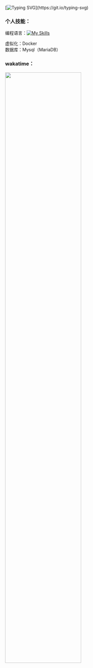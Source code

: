 [![Typing SVG](https://readme-typing-svg.herokuapp.com?font=Fira+Code&pause=1000&width=435&lines=%E6%AC%A2%E8%BF%8E%E6%9D%A5%E5%88%B0%E6%88%91%E7%9A%84GitHub.;Welcome+to+My+Github.)](https://git.io/typing-svg)

### 个人技能：

编程语言：[![My Skills](https://skillicons.dev/icons?i=c)](https://skillicons.dev)  


虚拟化：Docker  
数据库：Mysql（MariaDB）

### wakatime：  
<img src="https://wakatime.com/share/@LeoChoi/ac6b47fe-05cf-4419-bf7a-bd271ef779a5.svg" width="70%">
